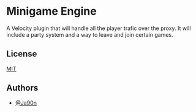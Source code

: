 # Minigame Engine
A Velocity plugin that will handle all the player trafic over the proxy. It will include a party system and a way to leave and join certain games.
## License

[MIT](https://choosealicense.com/licenses/mit/)


## Authors

- [@Ja90n](https://www.github.com/Ja90n)
